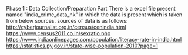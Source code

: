 Phase 1 : Data Collection/Preparation Part
There is a excel file present named "india_crime_data_nk" in which the data is present which is taken from below sources.
sources of data is as follows:
  http://cyberjournalist.org.in/census/cenindia.html
  https://www.census2011.co.in/sexratio.php
  https://www.indiaonlinepages.com/population/literacy-rate-in-india.html
  https://statistics.py.gov.in/state-wise-population-2010?page=1
